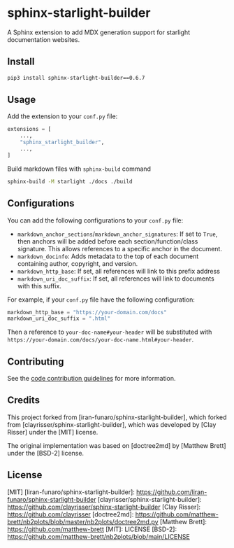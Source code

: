 # sphinx-starlight-builder

A Sphinx extension to add MDX generation support for starlight documentation websites.

## Install

```sh
pip3 install sphinx-starlight-builder==0.6.7
```

## Usage

Add the extension to your `conf.py` file:

```python
extensions = [
    ...,
    "sphinx_starlight_builder",
    ...,
]
```

Build markdown files with `sphinx-build` command

```sh
sphinx-build -M starlight ./docs ./build
```

## Configurations

You can add the following configurations to your `conf.py` file:

- `markdown_anchor_sections`/`markdown_anchor_signatures`: If set to `True`,
  then anchors will be added before each section/function/class signature.
  This allows references to a specific anchor in the document.
- `markdown_docinfo`: Adds metadata to the top of each document containing author, copyright, and version.
- `markdown_http_base`: If set, all references will link to this prefix address
- `markdown_uri_doc_suffix`: If set, all references will link to documents with this suffix.

For example, if your `conf.py` file have the following configuration:

```python
markdown_http_base = "https://your-domain.com/docs"
markdown_uri_doc_suffix = ".html"
```

Then a reference to `your-doc-name#your-header` will be substituted with `https://your-domain.com/docs/your-doc-name.html#your-header`.

## Contributing

See the [code contribution guidelines](CONTRIBUTING.md) for more information.

## Credits

This project forked from [iran-funaro/sphinx-starlight-builder], which forked from [clayrisser/sphinx-starlight-builder], which was developed by [Clay Risser] under the [MIT] license.

The original implementation was based on [doctree2md] by [Matthew Brett] under the [BSD-2] license.

## License

[MIT]
[liran-funaro/sphinx-starlight-builder]: https://github.com/liran-funaro/sphinx-starlight-builder
[clayrisser/sphinx-starlight-builder]: https://github.com/clayrisser/sphinx-starlight-builder
[Clay Risser]: https://github.com/clayrisser
[doctree2md]: https://github.com/matthew-brett/nb2plots/blob/master/nb2plots/doctree2md.py
[Matthew Brett]: https://github.com/matthew-brett
[MIT]: LICENSE
[BSD-2]: https://github.com/matthew-brett/nb2plots/blob/main/LICENSE
